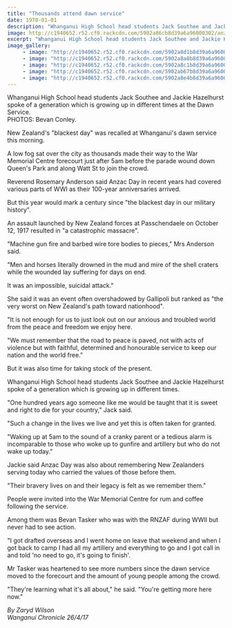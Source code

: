 ```yaml
---
title: "Thousands attend dawn service"
date: 1970-01-01
description: "Whanganui High School head students Jack Southee and Jackie Hazelhurst spoke of a generation which is growing up in different times at the Dawn Service..."
image: http://c1940652.r52.cf0.rackcdn.com/5902a86cb8d39a6a96000302/anzac-day-whs-heads.jpg
excerpt: "Whanganui High School head students Jack Southee and Jackie Hazelhurst spoke of a generation which is growing up in different times at the Dawn Service."
image_gallery:
     - image: "http://c1940652.r52.cf0.rackcdn.com/5902a8d1b8d39a6a96000310/returned-service-flag.jpg"
     - image: "http://c1940652.r52.cf0.rackcdn.com/5902a8a8b8d39a6a9600030c/flags.jpg"
     - image: "http://c1940652.r52.cf0.rackcdn.com/5902a8c1b8d39a6a9600030e/pipes-up-front-flags-behind.jpg"
     - image: "http://c1940652.r52.cf0.rackcdn.com/5902ab67b8d39a6a96000316/dawn-service.jpg"
     - image: "http://c1940652.r52.cf0.rackcdn.com/5902a8e4b8d39a6a96000312/whs-heads-longer-distance-away.jpg"
---
```


<p>Whanganui High School head students Jack Southee and Jackie Hazelhurst spoke of a generation which is growing up in different times at the Dawn Service.<br />PHOTOS:&nbsp;<span>Bevan Conley.</span></p>
<p>New Zealand's "blackest day" was recalled at Whanganui's dawn service this morning.</p>
<p>A low fog sat over the city as thousands made their way to the War Memorial Centre forecourt just after 5am before the parade wound down Queen's Park and along Watt St to join the crowd.</p>
<p>Reverend Rosemary Anderson said Anzac Day in recent years had covered various parts of WWI as their 100-year anniversaries arrived.</p>
<p>But this year would mark a century since "the blackest day in our military history".</p>
<p>An assault launched by New Zealand forces at Passchendaele on October 12, 1917 resulted in "a catastrophic massacre".</p>
<p>"Machine gun fire and barbed wire tore bodies to pieces," Mrs Anderson said.</p>
<p>"Men and horses literally drowned in the mud and mire of the shell craters while the wounded lay suffering for days on end.</p>
<p>It was an impossible, suicidal attack."</p>
<p>She said it was an event often overshadowed by Gallipoli but ranked as "the very worst on New Zealand's path toward nationhood".</p>
<p>"It is not enough for us to just look out on our anxious and troubled world from the peace and freedom we enjoy here.</p>
<p>"We must remember that the road to peace is paved, not with acts of violence but with faithful, determined and honourable service to keep our nation and the world free."</p>
<p>But it was also time for taking stock of the present.</p>
<p>Whanganui High School head students Jack Southee and Jackie Hazelhurst spoke of a generation which is growing up in different times.</p>
<p>"One hundred years ago someone like me would be taught that it is sweet and right to die for your country," Jack said.</p>
<p>"Such a change in the lives we live and yet this is often taken for granted.</p>
<p>"Waking up at 5am to the sound of a cranky parent or a tedious alarm is incomparable to those who woke up to gunfire and artillery but who do not wake up today."</p>
<p>Jackie said Anzac Day was also about remembering New Zealanders serving today who carried the values of those before them.</p>
<p>"Their bravery lives on and their legacy is felt as we remember them."</p>
<p>People were invited into the War Memorial Centre for rum and coffee following the service.</p>
<p>Among them was Bevan Tasker who was with the RNZAF during WWII but never had to see action.</p>
<p>"I got drafted overseas and I went home on leave that weekend and when I got back to camp I had all my artillery and everything to go and I got call in and told 'no need to go, it's going to finish'.</p>
<p>Mr Tasker was heartened to see more numbers since the dawn service moved to the forecourt and the amount of young people among the crowd.</p>
<p>"They're learning what it's all about," he said. "You're getting more here now."</p>
<p><em>By Zaryd Wilson</em><br /><em>Wanganui Chronicle 26/4/17</em></p>

